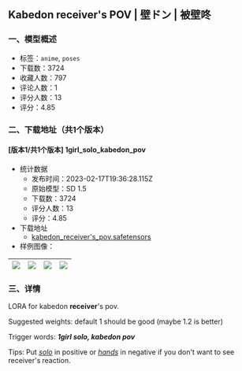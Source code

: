 ## Kabedon receiver's POV | 壁ドン | 被壁咚
### 一、模型概述

- 标签：`anime`, `poses`
- 下载数：3724
- 收藏人数：797
- 评论人数：1
- 评分人数：13
- 评分：4.85

### 二、下载地址（共1个版本）

#### [版本1/共1个版本] 1girl_solo_kabedon_pov

- 统计数据
  - 发布时间：2023-02-17T19:36:28.115Z
  - 原始模型：SD 1.5
  - 下载数：3724
  - 评分人数：13
  - 评分：4.85
- 下载地址
  - [kabedon_receiver's_pov.safetensors](https://civitai.com/api/download/models/11825)
- 样例图像：

| <img src="https://image.civitai.com/xG1nkqKTMzGDvpLrqFT7WA/9dad97a8-5770-4588-19e1-c5bd55b3bb00/width=450/112943.jpeg" /> | <img src="https://image.civitai.com/xG1nkqKTMzGDvpLrqFT7WA/6d1348e1-2a43-438b-d783-7746f4140f00/width=450/113031.jpeg" /> | <img src="https://image.civitai.com/xG1nkqKTMzGDvpLrqFT7WA/91a8c9ff-c9d8-48d1-e10e-d6af50185800/width=450/112947.jpeg" /> | <img src="https://image.civitai.com/xG1nkqKTMzGDvpLrqFT7WA/600718fb-90a7-4816-e14c-62dbe9242e00/width=450/112946.jpeg" /> |
| ---- | ---- | ---- | ---- |


### 三、详情
<p>LORA for kabedon <strong>receiver</strong>'s pov.</p><p>Suggested weights: default 1 should be good (maybe 1.2 is better)</p><p>Trigger words: <strong><em>1girl solo, kabedon pov</em></strong></p><p>Tips: Put <em><u>solo</u></em> in positive or <em><u>hands</u></em> in negative if you don't want to see receiver's<strong> </strong>reaction.</p>